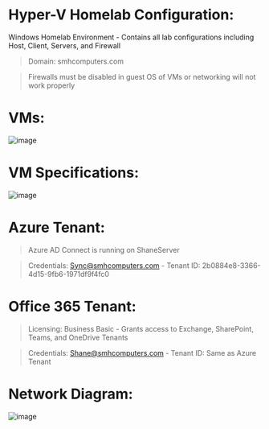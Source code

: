 # Hyper-V Homelab Configuration:

Windows Homelab Environment - Contains all lab configurations including Host, Client, Servers, and Firewall

>Domain: smhcomputers.com

>Firewalls must be disabled in guest OS of VMs or networking will not work properly

# VMs:
![image](https://github.com/shanebagel/Homelab-Configuration/assets/99091402/96c4b1bf-e276-400a-a985-b35732ac00ab)


# VM Specifications:
![image](https://github.com/shanebagel/Homelab-Configuration/assets/99091402/35980032-8b28-4fd9-bad3-ea9d6781d1a7)

# Azure Tenant:

>Azure AD Connect is running on ShaneServer

>Credentials: Sync@smhcomputers.com - Tenant ID: 2b0884e8-3366-4d15-9fb6-1971df9f4fc0

# Office 365 Tenant:

>Licensing: Business Basic - Grants access to Exchange, SharePoint, Teams, and OneDrive Tenants

>Credentials: Shane@smhcomputers.com - Tenant ID: Same as Azure Tenant

# Network Diagram:
![image](https://github.com/shanebagel/Homelab-Configuration/assets/99091402/f1198526-8ad0-460c-86d9-43e4f059f63a)
